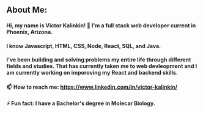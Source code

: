 ## About Me:

#### Hi, my name is Victor Kalinkin! 👋 I'm a full stack web developer current in Phoenix, Arizona.

#### I know Javascript, HTML, CSS, Node, React, SQL, and Java. 

#### I've been building and solving problems my entire life through different fields and studies. That has currently taken me to web devleopment and I am currently working on imporoving my React and backend skills.

#### 📫 How to reach me: https://www.linkedin.com/in/victor-kalinkin/

#### ⚡ Fun fact: I have a Bachelor's degree in Molecar Biology.
<!--
**vkalinkin/vkalinkin** is a ✨ _special_ ✨ repository because its `README.md` (this file) appears on your GitHub profile.

Here are some ideas to get you started:

- 🔭 I’m currently working on ...
- 🌱 I’m currently learning ...
- 👯 I’m looking to collaborate on ...
- 🤔 I’m looking for help with ...
- 💬 Ask me about ...
- 📫 How to reach me: ...
- 😄 Pronouns: ...
- ⚡ Fun fact: ...
-->
